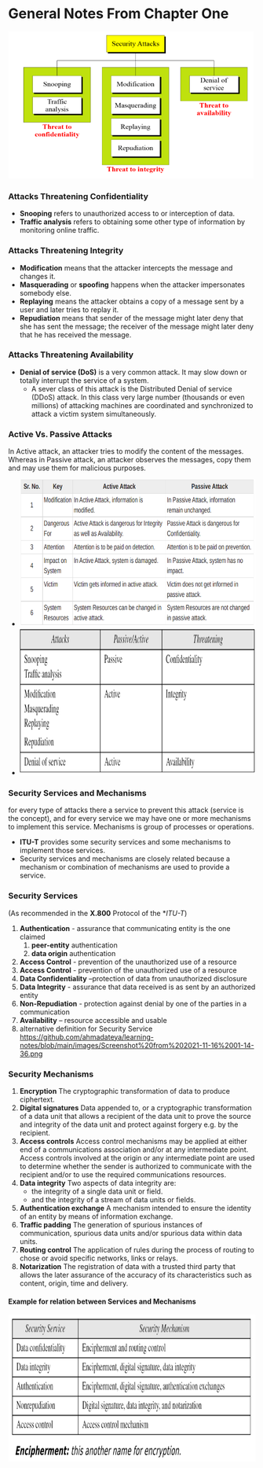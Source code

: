 # General Notes From Chapter One

<img src="https://github.com/ahmadateya/learning-notes/blob/main/images/Screenshot%20from%202021-11-16%2000-37-04.png" width="500" height="300">

### Attacks Threatening Confidentiality
* **Snooping** refers to unauthorized access to or interception of data.
* **Traffic analysis** refers to obtaining some other type of information by monitoring online traffic.

### Attacks Threatening Integrity
* **Modification** means that the attacker intercepts the message and changes it.
* **Masquerading** or **spoofing** happens when the attacker impersonates somebody else.
* **Replaying** means the attacker obtains a copy of a message sent by a user and later tries to replay it. 
* **Repudiation** means that sender of the message might later deny that she has sent the message; the receiver of the message might later deny that he has received the message.

### Attacks Threatening Availability
* **Denial of service (DoS)** is a very common attack. It may slow down or totally interrupt the service of a system.
    * A sever class of this attack is the Distributed Denial of service (DDoS) attack. In this class very large number (thousands or even millions) of attacking machines are coordinated and synchronized to attack a victim system simultaneously. 

### Active Vs. Passive Attacks
In Active attack, an attacker tries to modify the content of the messages. Whereas in Passive attack, an attacker observes the messages, copy them and may use them for malicious purposes.

* <img src="https://github.com/ahmadateya/learning-notes/blob/main/images/Screenshot%20from%202021-11-16%2000-53-32.png" width="550" height="300">
* <img src="https://github.com/ahmadateya/learning-notes/blob/main/images/Screenshot%20from%202021-11-16%2000-54-44.png" width="550" height="300">

### Security Services and Mechanisms
for every type of attacks there a service to prevent this attack (service is the concept), and for every service we may have one or more mechanisms to implement this service.
Mechanisms is group of processes or operations.
* **ITU-T** provides some security services and some mechanisms to implement those services. 
* Security services and mechanisms are closely related because a mechanism or combination of mechanisms are used to provide a service.

### Security Services
(As recommended in the **X.800** Protocol of the **ITU-T*)
1. **Authentication** - assurance that communicating entity is the one claimed
	1. **peer-entity** authentication 
	2. **data origin** authentication
2. **Access Control** - prevention of the unauthorized use of a resource
3. **Access Control** - prevention of the unauthorized use of a resource
4. **Data Confidentiality** –protection of data from unauthorized disclosure
5. **Data Integrity** - assurance that data received is as sent by an authorized entity
6. **Non-Repudiation** - protection against denial by one of the parties in a communication
7. **Availability** – resource accessible and usable
8. alternative definition for Security Service
https://github.com/ahmadateya/learning-notes/blob/main/images/Screenshot%20from%202021-11-16%2001-14-36.png

### Security Mechanisms
1. **Encryption** The cryptographic transformation of data to produce ciphertext.
2. **Digital signatures** Data appended to, or a cryptographic transformation of a data unit that allows a recipient of the data unit to prove the source and integrity of the data unit and protect against forgery e.g. by the recipient.
3. **Access controls** Access control mechanisms may be applied at either end of a communications association and/or at any intermediate point. Access controls involved at the origin or any intermediate point are used to determine whether the sender is authorized to communicate with the recipient and/or to use the required communications resources.
4. **Data integrity** Two aspects of data integrity are:
	* the integrity of a single data unit or field.
	* and the integrity of a stream of data units or fields.
5. **Authentication exchange** A mechanism intended to ensure the identity of an entity by means of information exchange.
6. **Traffic padding** The generation of spurious instances of communication, spurious data units and/or spurious data within data units.
7. **Routing control** The application of rules during the process of routing to chose or avoid specific networks, links or relays.
8. **Notarization** The registration of data with a trusted third party that allows the later assurance of the accuracy of its characteristics such as content, origin, time and delivery.

#### Example for relation between Services and Mechanisms
<img src="https://github.com/ahmadateya/learning-notes/blob/main/images/Screenshot%20from%202021-11-16%2001-25-25.png" width="550" height="300">
